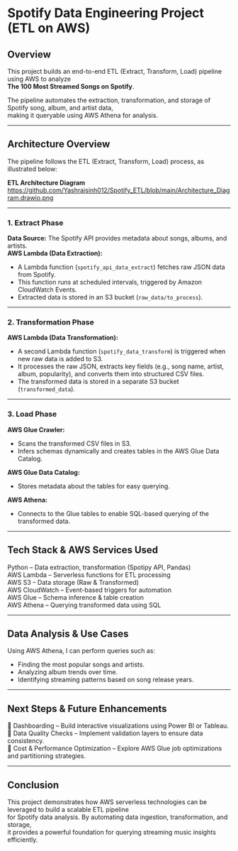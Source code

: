# Spotify Data Engineering Project (ETL on AWS)

## Overview  
This project builds an end-to-end ETL (Extract, Transform, Load) pipeline using AWS to analyze  
**The 100 Most Streamed Songs on Spotify**.

The pipeline automates the extraction, transformation, and storage of Spotify song, album, and artist data,  
making it queryable using AWS Athena for analysis.

---

## Architecture Overview  
The pipeline follows the ETL (Extract, Transform, Load) process, as illustrated below:

**ETL Architecture Diagram**
https://github.com/Yashrajsinh012/Spotify_ETL/blob/main/Architecture_Diagram.drawio.png

---

### 1. Extract Phase  
**Data Source:** The Spotify API provides metadata about songs, albums, and artists.  
**AWS Lambda (Data Extraction):**  
- A Lambda function (`spotify_api_data_extract`) fetches raw JSON data from Spotify.  
- This function runs at scheduled intervals, triggered by Amazon CloudWatch Events.  
- Extracted data is stored in an S3 bucket (`raw_data/to_process`).

---

### 2. Transformation Phase  
**AWS Lambda (Data Transformation):**  
- A second Lambda function (`spotify_data_transform`) is triggered when new raw data is added to S3.  
- It processes the raw JSON, extracts key fields (e.g., song name, artist, album, popularity), and converts them into structured CSV files.  
- The transformed data is stored in a separate S3 bucket (`transformed_data`).

---

### 3. Load Phase  
**AWS Glue Crawler:**  
- Scans the transformed CSV files in S3.  
- Infers schemas dynamically and creates tables in the AWS Glue Data Catalog.  

**AWS Glue Data Catalog:**  
- Stores metadata about the tables for easy querying.  

**AWS Athena:**  
- Connects to the Glue tables to enable SQL-based querying of the transformed data.

---

## Tech Stack & AWS Services Used  
 Python – Data extraction, transformation (Spotipy API, Pandas)  
 AWS Lambda – Serverless functions for ETL processing  
 AWS S3 – Data storage (Raw & Transformed)  
 AWS CloudWatch – Event-based triggers for automation  
 AWS Glue – Schema inference & table creation  
 AWS Athena – Querying transformed data using SQL

---

## Data Analysis & Use Cases  
Using AWS Athena, I can perform queries such as:  
- Finding the most popular songs and artists.  
- Analyzing album trends over time.  
- Identifying streaming patterns based on song release years.

---

## Next Steps & Future Enhancements  
🔹 Dashboarding – Build interactive visualizations using Power BI or Tableau.  
🔹 Data Quality Checks – Implement validation layers to ensure data consistency.  
🔹 Cost & Performance Optimization – Explore AWS Glue job optimizations and partitioning strategies.

---

## Conclusion  
This project demonstrates how AWS serverless technologies can be leveraged to build a scalable ETL pipeline  
for Spotify data analysis. By automating data ingestion, transformation, and storage,  
it provides a powerful foundation for querying streaming music insights efficiently.
